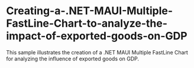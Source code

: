 # Creating-a-.NET-MAUI-Multiple-FastLine-Chart-to-analyze-the-impact-of-exported-goods-on-GDP
This sample illustrates the creation of a .NET MAUI Multiple FastLine Chart for analyzing the influence of exported goods on GDP.
